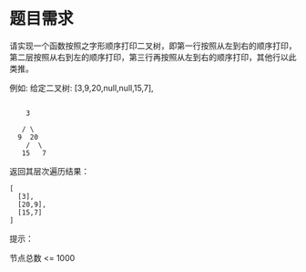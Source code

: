 # 题目需求

请实现一个函数按照之字形顺序打印二叉树，即第一行按照从左到右的顺序打印，第二层按照从右到左的顺序打印，第三行再按照从左到右的顺序打印，其他行以此类推。

 

例如:
给定二叉树: [3,9,20,null,null,15,7],

```

    3

   / \
  9  20
    /  \
   15   7
```



返回其层次遍历结果：

```
[
  [3],
  [20,9],
  [15,7]
]
```




提示：

节点总数 <= 1000

